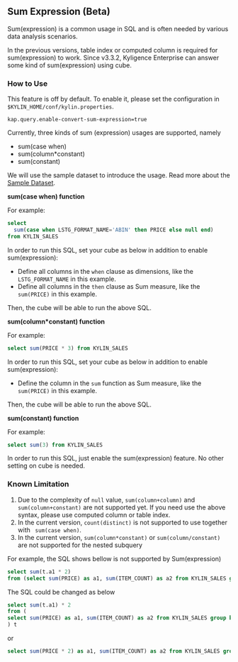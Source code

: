 ## Sum Expression (Beta)

Sum(expression) is a common usage in SQL and is often needed by various data analysis scenarios.

In the previous versions, table index or computed column is required for sum(expression) to work. Since v3.3.2, Kyligence Enterprise can answer some kind of sum(expression) using cube.

### How to Use

This feature is off by default. To enable it, please set the configuration in `$KYLIN_HOME/conf/kylin.properties`.

```properties
kap.query.enable-convert-sum-expression=true
```

Currently, three kinds of sum (expression) usages are supported, namely

- sum(case when)
- sum(column*constant)
- sum(constant)

We will use the sample dataset to introduce the usage. Read more about the [Sample Dataset](../../../appendix/sample_dataset.en.md).



**sum(case when) function**

For example:

```sql
select
  sum(case when LSTG_FORMAT_NAME='ABIN' then PRICE else null end)
from KYLIN_SALES
```

In order to run this SQL, set your cube as below in addition to enable sum(expression):

- Define all columns in the `when` clause as dimensions, like the `LSTG_FORMAT_NAME` in this example.
- Define all columns in the `then` clause as Sum measure, like the `sum(PRICE)` in this example.

Then, the cube will be able to run the above SQL.



**sum(column*constant) function**

For example:

```sql
select sum(PRICE * 3) from KYLIN_SALES
```

In order to run this SQL, set your cube as below in addition to enable sum(expression):

- Define the column in the `sum` function as Sum measure, like the `sum(PRICE)` in this example.

Then, the cube will be able to run the above SQL.



**sum(constant) function**

For example:

```sql
select sum(3) from KYLIN_SALES
```

In order to run this SQL, just enable the sum(expression) feature. No other setting on cube is needed.




### Known Limitation

1. Due to the complexity of `null` value, `sum(column+column)` and `sum(column+constant)` are not supported yet. If you need use the above syntax, please use computed column or table index.
2. In the current version, `count(distinct)` is not supported to use together with ` sum(case when)`.
3. In the current version, `sum(column*constant)` or `sum(column/constant)` are not supported for the nested subquery

For example, the SQL shows bellow is not supported by Sum(expression)

```sql
select sum(t.a1 * 2) 
from (select sum(PRICE) as a1, sum(ITEM_COUNT) as a2 from KYLIN_SALES group by PART_DT) t
```

The SQL could be changed as below

```sql
select sum(t.a1) * 2 
from (
select sum(PRICE) as a1, sum(ITEM_COUNT) as a2 from KYLIN_SALES group by PART_DT
) t
```

or

```sql
select sum(PRICE * 2) as a1, sum(ITEM_COUNT) as a2 from KYLIN_SALES group by PART_DT
